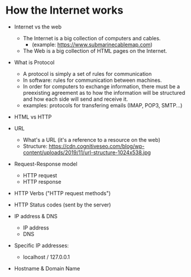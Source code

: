 # How the Internet works

<!-- 

Status: highlighted (WDFT+202107_RMT)

- Follow students portal
- Below is a summary (complete) that can be used as support 

- @todo: create slides

-->



- Internet vs the web
  - The Internet is a big collection of computers and cables.
    - (example: https://www.submarinecablemap.com)
  - The Web is a big collection of HTML pages on the Internet.


- What is Protocol
  - A protocol is simply a set of rules for communication
  - In software: rules for communication between machines. 
  - In order for computers to exchange information, there must be a preexisting agreement as to how the information will be structured and how each side will send and receive it.
  - examples: protocols for transfering emails (IMAP, POP3, SMTP...)


- HTML vs HTTP


- URL
  - What's a URL (it's a reference to a resource on the web)
  - Structure:
    https://cdn.cognitiveseo.com/blog/wp-content/uploads/2019/11/url-structure-1024x538.jpg



- Request-Response model
  - HTTP request
  - HTTP response


- HTTP Verbs ("HTTP request methods")


- HTTP Status codes (sent by the server)



- IP address & DNS
  - IP address
  - DNS

- Specific IP addresses:
  - localhost / 127.0.0.1


- Hostname & Domain Name






